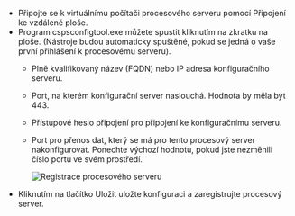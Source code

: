 * Připojte se k virtuálnímu počítači procesového serveru pomocí Připojení ke vzdálené ploše.
* Program cspsconfigtool.exe můžete spustit kliknutím na zkratku na ploše. (Nástroje budou automaticky spuštěné, pokud se jedná o vaše první přihlášení k procesovému serveru).
  - Plně kvalifikovaný název (FQDN) nebo IP adresa konfiguračního serveru.
  - Port, na kterém konfigurační server naslouchá. Hodnota by měla být 443.
  - Přístupové heslo připojení pro připojení ke konfiguračnímu serveru.
  - Port pro přenos dat, který se má pro tento procesový server nakonfigurovat. Ponechte výchozí hodnotu, pokud jste nezměnili číslo portu ve svém prostředí.

    ![Registrace procesového serveru](./media/site-recovery-vmware-register-process-server/register-ps.png)
* Kliknutím na tlačítko Uložit uložte konfiguraci a zaregistrujte procesový server.
